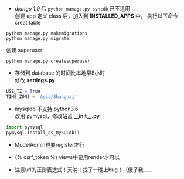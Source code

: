 
* *django 1.9* 后 `python manage.py syncdb` 已不适用  
创建 app 定义 class 后，加入到 **INSTALLED_APPS** 中， 执行以下命令 creat table  
```
python manage.py makemigrations
python manage.py migrate
``` 
创建 superuser:  
```
python manage.py createsuperuser
```  
  

* 存储到 database 的时间比本地早8小时   
修改 **settings.py**   
```python
USE_TZ = True
TIME_ZONE = 'Asia/Shanghai'
```  
  
* mysqldb 不支持 python3.6  
改用 pymysql，修改站点 **\_\_init\_\_.py**  
```python
import pymysql
pymysql.install_as_MySQLdb()
```

* ModelAdmin也要register才行

* {% csrf_token %} views中要用render才可以

* 注意url的正则表达式！天呐！找了一晚上bug！（傻了我……
